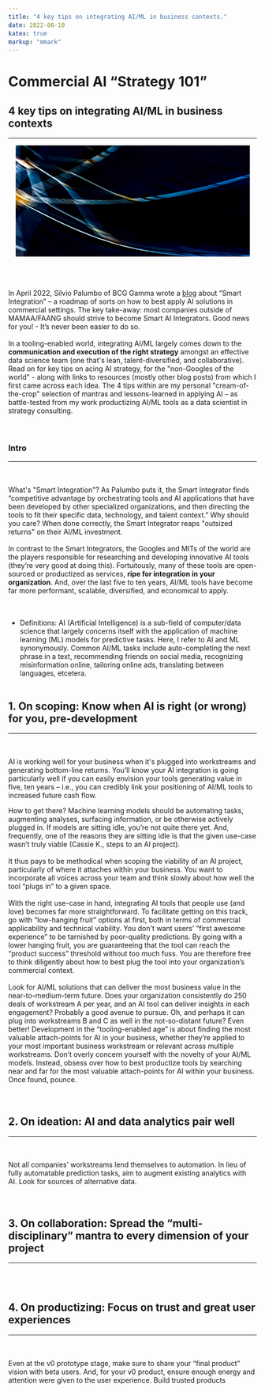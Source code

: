 ```yaml
---
title: "4 key tips on integrating AI/ML in business contexts."
date: 2022-08-10
katex: true
markup: "mmark"
---
```

# Commercial AI “Strategy 101” 
## 4 key tips on integrating AI/ML in business contexts
---

<p align="center"> <img src="/posts/blog_AI_image.jpeg"/ width = "475" height = "225"> </p>

<br><br>

In April 2022, Silvio Palumbo of BCG Gamma wrote a <a target="_blank" rel="noopener noreferrer" href="https://medium.com/bcggamma/smart-integration-four-levels-of-ai-maturity-and-why-its-ok-to-be-at-level-3-2af0c94c9614">blog</a> about “Smart Integration” – a roadmap of sorts on how to best apply AI solutions in commercial settings. The key take-away: most companies outside of MAMAA/FAANG should strive to become Smart AI Integrators. Good news for you! - It’s never been easier to do so. 
<br><br>
In a tooling-enabled world, integrating AI/ML largely comes down to the **communication and execution of the right strategy** amongst an effective data science team (one that's lean, talent-diversified, and collaborative). Read on for key tips on acing AI strategy, for the "non-Googles of the world" - along with links to resources (mostly other blog posts) from which I first came across each idea. The 4 tips within are my personal "cream-of-the-crop" selection of mantras and lessons-learned in applying AI – as battle-tested from my work productizing AI/ML tools as a data scientist in strategy consulting.  
<br><br>
### Intro
---
<br><br>
What's "Smart Integration"? As Palumbo puts it, the Smart Integrator finds “competitive advantage by orchestrating tools and AI applications that have been developed by other specialized organizations, and then directing the tools to fit their specific data, technology, and talent context.” Why should you care? When done correctly, the Smart Integrator reaps "outsized returns" on their AI/ML investment.
<br><br>
In contrast to the Smart Integrators, the Googles and MITs of the world are the players responsible for researching and developing innovative AI tools (they’re very good at doing this). Fortuitously, many of these tools are open-sourced or productized as services, **ripe for integration in your organization**. And, over the last five to ten years, AI/ML tools have become far more performant, scalable, diversified, and economical to apply.  
<br><br>
* Definitions: AI (Artificial Intelligence) is a sub-field of computer/data science that largely concerns itself with the application of machine learning (ML) models for predictive tasks. Here, I refer to AI and ML synonymously. Common AI/ML tasks include auto-completing the next phrase in a text, recommending friends on social media, recognizing misinformation online, tailoring online ads, translating between languages, etcetera.
<br><br>
## 1. On scoping: Know when AI is right (or wrong) for you, pre-development
---
<br><br>
AI is working well for your business when it's plugged into workstreams and generating bottom-line returns. You’ll know your AI integration is going particularly well if you can easily envision your tools generating value in five, ten years – i.e., you can credibly link your positioning of AI/ML tools to increased future cash flow.

How to get there? Machine learning models should be automating tasks, augmenting analyses, surfacing information, or be otherwise actively plugged in. If models are sitting idle, you’re not quite there yet. And, frequently, one of the reasons they are sitting idle is that the given use-case wasn’t truly viable (Cassie K., steps to an AI project).
<br><br>
It thus pays to be methodical when scoping the viability of an AI project, particularly of where it attaches within your business. You want to incorporate all voices across your team and think slowly about how well the tool “plugs in” to a given space. 
<br><br>
With the right use-case in hand, integrating AI tools that people use (and love) becomes far more straightforward. To facilitate getting on this track, go with “low-hanging fruit” options at first, both in terms of commercial applicability and technical viability. You don't want users’ “first awesome experience” to be tarnished by poor-quality predictions. By going with a lower hanging fruit, you are guaranteeing that the tool can reach the “product success” threshold without too much fuss. You are therefore free to think diligently about how to best plug the tool into your organization’s commercial context. 
<br><br>
Look for AI/ML solutions that can deliver the most business value in the near-to-medium-term future. Does your organization consistently do 250 deals of workstream A per year, and an AI tool can deliver insights in each engagement? Probably a good avenue to pursue. Oh, and perhaps it can plug into workstreams B and C as well in the not-so-distant future? Even better! Development in the “tooling-enabled age” is about finding the most valuable attach-points for AI in your business, whether they’re applied to your most important business workstream or relevant across multiple workstreams. Don’t overly concern yourself with the novelty of your AI/ML models. Instead, obsess over how to best productize tools by searching near and far for the most valuable attach-points for AI within your business. Once found, pounce.  
<br><br>
## 2. On ideation: AI and data analytics pair well
---
<br><br>
Not all companies’ workstreams lend themselves to automation. In lieu of fully automatable prediction tasks, aim to augment existing analytics with AI. Look for sources of alternative data.  
<br><br>
## 3. On collaboration: Spread the “multi-disciplinary” mantra to every dimension of your project
---
<br><br>
## 4. On productizing: Focus on trust and great user experiences
---
<br><br>
Even at the v0 prototype stage, make sure to share your “final product” vision with beta users. And, for your v0 product, ensure enough energy and attention were given to the user experience. Build trusted products
